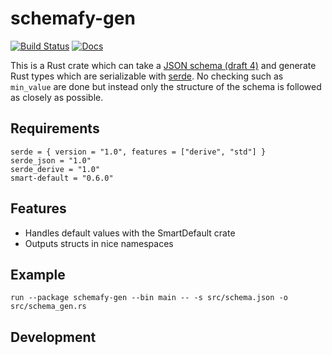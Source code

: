 # schemafy-gen

[![Build Status](https://travis-ci.org/Igosuki/schemafy-gen.svg?branch=master)](https://travis-ci.org/Igosuki/schemafy-gen)
[![Docs](https://docs.rs/schemafy-gen/badge.svg)](https://docs.rs/schemafy-gen)

This is a Rust crate which can take a [JSON schema (draft 4)](http://json-schema.org/) and generate Rust types which are serializable with [serde](https://serde.rs/). No checking such as `min_value` are done but instead only the structure of the schema is followed as closely as possible.

## Requirements

```
serde = { version = "1.0", features = ["derive", "std"] }
serde_json = "1.0"
serde_derive = "1.0"
smart-default = "0.6.0"
```

## Features 

- Handles default values with the SmartDefault crate 
- Outputs structs in nice namespaces

## Example

```
run --package schemafy-gen --bin main -- -s src/schema.json -o src/schema_gen.rs
```

## Development


